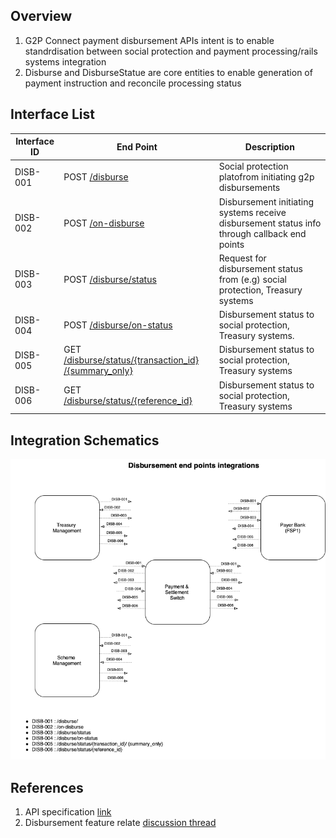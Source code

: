 ## Overview
1. G2P Connect payment disbursement APIs intent is to enable standrdisation between social protection and payment processing/rails systems integration
2. Disburse and DisburseStatue are core entities to enable generation of payment instruction and reconcile processing status 


## Interface List

| Interface ID   | End Point | Description | 
| -------------- | --------- | ----------- |
| DISB-001 | POST [/disburse](https://g2p-connect.github.io/specs/dist/g2p-disburse.html#operation/post_g2p_disburse) |  Social protection platofrom initiating g2p disbursements | 
| DISB-002 | POST [/on-disburse](https://g2p-connect.github.io/specs/dist/g2p-disburse.html#operation/post_g2p_on-disburse) | Disbursement initiating systems receive disbursement status info through callback end points| 
| DISB-003 | POST [/disburse/status](https://g2p-connect.github.io/specs/dist/g2p-disburse.html#operation/post_g2p_disburse_status) | Request for disbursement status from (e.g) social protection, Treasury systems | 
| DISB-004 | POST [/disburse/on-status](https://g2p-connect.github.io/specs/dist/g2p-disburse.html#operation/post_g2p_disburse_on-status) | Disbursement status to social protection, Treasury systems. | 
| DISB-005 | GET [/disburse/status/{transaction_id} /{summary_only}](https://g2p-connect.github.io/specs/dist/g2p-disburse.html#operation/get_g2p_disburse_status_by_msg_id) | Disbursement status to social protection, Treasury systems | 
| DISB-006 | GET [/disburse/status/{reference_id}](https://g2p-connect.github.io/specs/dist/g2p-disburse.html#operation/get_g2p_disburse_status_by_req_id) | Disbursement status to social protection, Treasury systems | 


## Integration Schematics

![](./images/draw.io/interface-disb.drawio.png)


## References
1. API specification [link](https://g2p-connect.github.io/specs/dist/g2p-disburse.html)
2. Disbursement feature relate [discussion thread](https://github.com/G2P-Connect/.github/discussions)